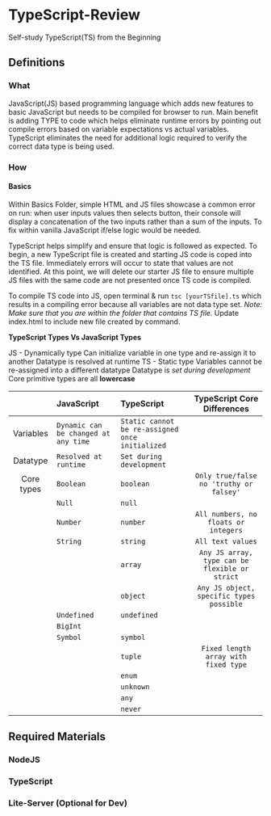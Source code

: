 # TypeScript-Review

Self-study TypeScript(TS) from the Beginning

## Definitions

### What

JavaScript(JS) based programming language which adds new features to basic JavaScript but needs to be compiled for browser to run. Main benefit is adding TYPE to code which helps eliminate runtime errors by pointing out compile errors based on variable expectations vs actual variables. TypeScript eliminates the need for additional logic required to verify the correct data type is being used.

### How

#### Basics

Within Basics Folder, simple HTML and JS files showcase a common error on run: when user inputs values then selects button, their console will display a concatenation of the two inputs rather than a sum of the inputs. To fix within vanilla JavaScript if/else logic would be needed.

TypeScript helps simplify and ensure that logic is followed as expected. To begin, a new TypeScript file is created and starting JS code is coped into the TS file. Immediately errors will occur to state that values are not identified. At this point, we will delete our starter JS file to ensure multiple JS files with the same code are not presented once TS code is compiled.

To compile TS code into JS, open terminal & run `tsc [yourTSfile].ts` which results in a compiling error because all variables are not data type set. _Note: Make sure that you are within the folder that contains TS file._ Update index.html to include new file created by command.

**TypeScript Types Vs JavaScript Types**

JS - Dynamically type
Can initialize variable in one type and re-assign it to another
Datatype is resolved at runtime
TS - Static type
Variables cannot be re-assigned into a different datatype
Datatype is _set during development_
Core primitive types are all **lowercase**

|            | JavaScript                           | TypeScript                                      |          TypeScript Core Differences           |
| :--------: | :----------------------------------- | :---------------------------------------------- | :--------------------------------------------: |
| Variables  | `Dynamic can be changed at any time` | `Static cannot be re-assigned once initialized` |                                                |
|  Datatype  | `Resolved at runtime`                | `Set during development`                        |                                                |
| Core types | `Boolean`                            | `boolean`                                       |    `Only true/false no 'truthy or falsey'`     |
|            | `Null`                               | `null`                                          |
|            | `Number`                             | `number`                                        |      `All numbers, no floats or integers`      |
|            | `String`                             | `string`                                        |               `All text values`                |
|            |                                      | `array`                                         | `Any JS array, type can be flexible or strict` |
|            |                                      | `object`                                        |    `Any JS object, specific types possible`    |
|            | `Undefined`                          | `undefined`                                     |
|            | `BigInt`                             |                                                 |
|            | `Symbol`                             | `symbol`                                        |
|            |                                      | `tuple`                                         |      `Fixed length array with fixed type`      |
|            |                                      | `enum`                                          |
|            |                                      | `unknown`                                       |
|            |                                      | `any`                                           |
|            |                                      | `never`                                         |

## Required Materials

### NodeJS

### TypeScript

### Lite-Server (Optional for Dev)
